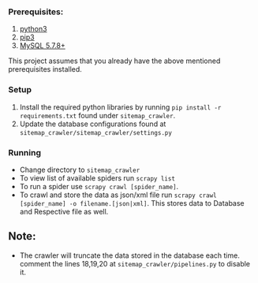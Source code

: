 ### Prerequisites:
1. [python3](https://realpython.com/installing-python "Installing python3")
2. [pip3](https://pip.pypa.io/en/stable/installing/ "Installing pip3")
3. [MySQL 5.7.8+](https://dev.mysql.com/doc/mysql-installation-excerpt/5.7/en/ "Installing MySQL")

This project assumes that you already have the above mentioned prerequisites installed.

### Setup
1. Install the required python libraries by running `pip install -r requirements.txt` found under `sitemap_crawler`.
2. Update the database configurations found at `sitemap_crawler/sitemap_crawler/settings.py`

### Running
* Change directory to `sitemap_crawler`
* To view list of available spiders run `scrapy list`
* To run a spider use `scrapy crawl [spider_name]`. 
* To crawl and store the data as json/xml file run `scrapy crawl [spider_name] -o filename.[json|xml]`. This stores data to Database and Respective file as well.

## Note:  
* The crawler will truncate the data stored in the database each time. comment the lines 18,19,20 at `sitemap_crawler/pipelines.py` to disable it.
